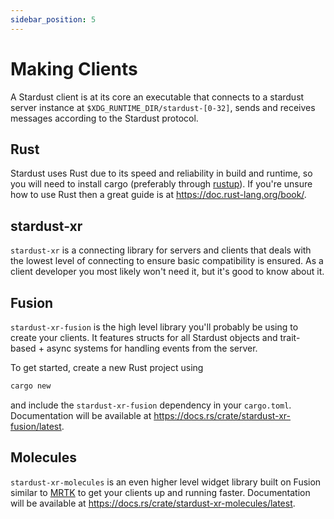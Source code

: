 ```yaml
---
sidebar_position: 5
---
```


# Making Clients

A Stardust client is at its core an executable that connects to a stardust server instance at `$XDG_RUNTIME_DIR/stardust-[0-32]`, sends and receives messages according to the Stardust protocol.

## Rust

Stardust uses Rust due to its speed and reliability in build and runtime, so you will need to install cargo (preferably through [rustup](https://rustup.rs/)). If you're unsure how to use Rust then a great guide is at https://doc.rust-lang.org/book/.

## stardust-xr

`stardust-xr` is a connecting library for servers and clients that deals with the lowest level of connecting to ensure basic compatibility is ensured. As a client developer you most likely won't need it, but it's good to know about it.

## Fusion

`stardust-xr-fusion` is the high level library you'll probably be using to create your clients. It features structs for all Stardust objects and trait-based + async systems for handling events from the server.

To get started, create a new Rust project using
```bash
cargo new
```
and include the `stardust-xr-fusion` dependency in your `cargo.toml`. Documentation will be available at https://docs.rs/crate/stardust-xr-fusion/latest.

## Molecules

`stardust-xr-molecules` is an even higher level widget library built on Fusion similar to [MRTK](https://github.com/microsoft/MixedRealityToolkit-Unity) to get your clients up and running faster. Documentation will be available at https://docs.rs/crate/stardust-xr-molecules/latest.